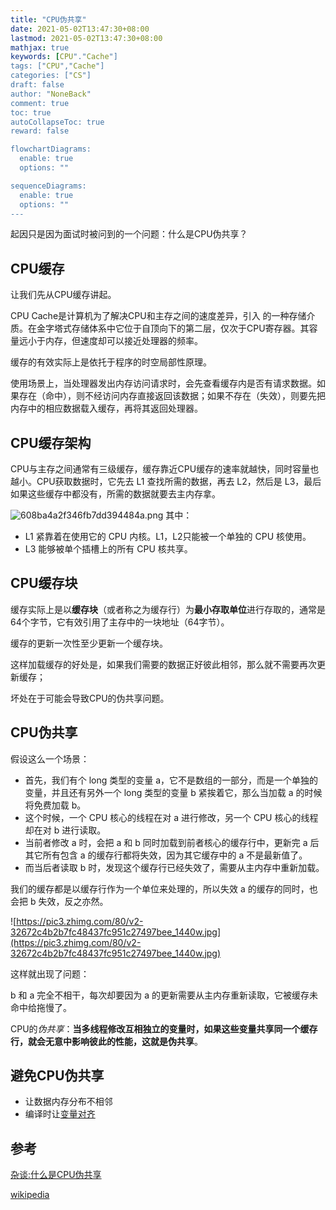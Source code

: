 ```yaml
---
title: "CPU伪共享"
date: 2021-05-02T13:47:30+08:00
lastmod: 2021-05-02T13:47:30+08:00
mathjax: true
keywords: [CPU"."Cache"]
tags: ["CPU","Cache"]
categories: ["CS"]
draft: false
author: "NoneBack"
comment: true
toc: true
autoCollapseToc: true
reward: false

flowchartDiagrams:
  enable: true
  options: ""

sequenceDiagrams: 
  enable: true
  options: ""
---
```

起因只是因为面试时被问到的一个问题：什么是CPU伪共享？

## CPU缓存

让我们先从CPU缓存讲起。

CPU Cache是计算机为了解决CPU和主存之间的速度差异，引入 的一种存储介质。在金字塔式存储体系中它位于自顶向下的第二层，仅次于CPU寄存器。其容量远小于内存，但速度却可以接近处理器的频率。

缓存的有效实际上是依托于程序的时空局部性原理。

使用场景上，当处理器发出内存访问请求时，会先查看缓存内是否有请求数据。如果存在（命中），则不经访问内存直接返回该数据；如果不存在（失效），则要先把内存中的相应数据载入缓存，再将其返回处理器。

## CPU缓存架构

CPU与主存之间通常有三级缓存，缓存靠近CPU缓存的速率就越快，同时容量也越小。CPU获取数据时，它先去 L1 查找所需的数据，再去 L2，然后是 L3，最后如果这些缓存中都没有，所需的数据就要去主内存拿。

![608ba4a2f346fb7dd394484a.png](https://i.loli.net/2021/05/12/CSi7FqmcUZk2LTH.png)
其中：

- L1 紧靠着在使用它的 CPU 内核。L1，L2只能被一个单独的 CPU 核使用。
- L3 能够被单个插槽上的所有 CPU 核共享。

## CPU缓存块

缓存实际上是以**缓存块**（或者称之为缓存行）为**最小存取单位**进行存取的，通常是64个字节，它有效引用了主存中的一块地址（64字节）。

缓存的更新一次性至少更新一个缓存块。

这样加载缓存的好处是，如果我们需要的数据正好彼此相邻，那么就不需要再次更新缓存；

坏处在于可能会导致CPU的伪共享问题。

## CPU伪共享

假设这么一个场景：

- 首先，我们有个 long 类型的变量 a，它不是数组的一部分，而是一个单独的变量，并且还有另外一个 long 类型的变量 b 紧挨着它，那么当加载 a 的时候将免费加载 b。
- 这个时候，一个 CPU 核心的线程在对 a 进行修改，另一个 CPU 核心的线程却在对 b 进行读取。
- 当前者修改 a 时，会把 a 和 b 同时加载到前者核心的缓存行中，更新完 a 后其它所有包含 a 的缓存行都将失效，因为其它缓存中的 a 不是最新值了。
- 而当后者读取 b 时，发现这个缓存行已经失效了，需要从主内存中重新加载。

我们的缓存都是以缓存行作为一个单位来处理的，所以失效 a 的缓存的同时，也会把 b 失效，反之亦然。

![https://pic3.zhimg.com/80/v2-32672c4b2b7fc48437fc951c27497bee_1440w.jpg](https://pic3.zhimg.com/80/v2-32672c4b2b7fc48437fc951c27497bee_1440w.jpg)

这样就出现了问题：

b 和 a 完全不相干，每次却要因为 a 的更新需要从主内存重新读取，它被缓存未命中给拖慢了。

CPU的*伪共享*：**当多线程修改互相独立的变量时，如果这些变量共享同一个缓存行，就会无意中影响彼此的性能，这就是伪共享**。

## 避免CPU伪共享

- 让数据内存分布不相邻
- 编译时让[变量对齐](https://zh.wikipedia.org/wiki/数据结构对齐)

## 参考

[杂谈:什么是CPU伪共享](https://zhuanlan.zhihu.com/p/65394173)

[wikipedia](https://zh.wikipedia.org/wiki/CPU缓存)


